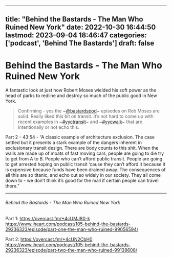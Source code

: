 
---
title: "Behind the Bastards - The Man Who Ruined New York"
date: 2022-10-30 16:44:50
lastmod: 2023-09-04 18:46:47
categories: ['podcast', 'Behind The Bastards']
draft: false
---


# Behind the Bastards - The Man Who Ruined New York
A fantastic look at just how Robert Moses wielded his soft power as the head of parks to redline and destroy so much of the public good in New York.

>  Confirming - yes the ~[@bastardspod](https://twitter.com/bastardspod)~ episodes on Rob Moses are solid. Really liked this bit on transit. It’s not hard to come up with recent examples in ~[\#yyctransit](https://twitter.com/search?q=%23yyctransit)~ and ~[\#yycwalk](https://twitter.com/search?q=%23yycwalk)~ that are intentionally or not echo this.

Part 2 - 43:54 - “A classic example of architecture exclusion. The case settled but it presents a stark example of the dangers inherent in exclusionary transit design. There are body counts to this shit. When the walls are made up of moats of fast moving cars, people are going to die try to get from A to B.  People who can’t afford public transit. People are going to get arrested hoping on public transit ‘cause they can’t afford it because it is expensive because funds have been drained away. The consequences of all this are so titanic, and echo out so widely in our society. They all come down to - we don’t think it’s good for the mall if certain people can travel there.”

- - -
###### Behind the Bastards - The Man Who Ruined New York

Part 1:
https://overcast.fm/+4cUMJ80-k  
https://www.iheart.com/podcast/105-behind-the-bastards-29236323/episode/part-one-the-man-who-ruined-99056594/

Part 2:
https://overcast.fm/+4cUN2CbH0  
https://www.iheart.com/podcast/105-behind-the-bastards-29236323/episode/part-two-the-man-who-ruined-99138608/

<!-- #public #podcast #Behind The Bastards# -->

<!-- {BearID:3CA8C9FD-D199-4B5E-9F35-2B78830ED38C-4436-000002DDBD26FDE4} -->
